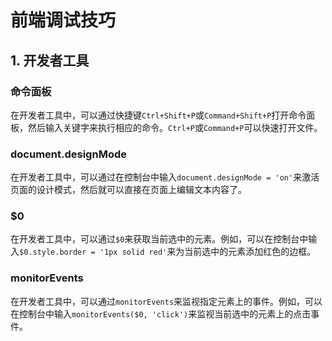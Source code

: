 # 前端调试技巧

## 1. 开发者工具

### 命令面板

在开发者工具中，可以通过快捷键`Ctrl+Shift+P`或`Command+Shift+P`打开命令面板，然后输入关键字来执行相应的命令。`Ctrl+P`或`Command+P`可以快速打开文件。

### document.designMode

在开发者工具中，可以通过在控制台中输入`document.designMode = 'on'`来激活页面的设计模式，然后就可以直接在页面上编辑文本内容了。

### $0

在开发者工具中，可以通过`$0`来获取当前选中的元素。例如，可以在控制台中输入`$0.style.border = '1px solid red'`来为当前选中的元素添加红色的边框。

### monitorEvents

在开发者工具中，可以通过`monitorEvents`来监视指定元素上的事件。例如，可以在控制台中输入`monitorEvents($0, 'click')`来监视当前选中的元素上的点击事件。
